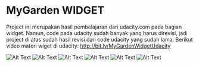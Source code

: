 # MyGarden WIDGET

Project ini merupakan hasil pembelajaran dari udacity.com pada bagian widget. 
Namun, code pada udacity sudah banyak yang harus direvisi, jadi project di atas sudah hasil revisi dari code udacity yang sudah lama.
Berikut video materi wiget di udacity: http://bit.ly/MyGardenWidgetUdacity

![Alt Text](Screenshots/1.jpg) 
![Alt Text](Screenshots/2.jpg) 
![Alt Text](Screenshots/3.jpg)
![Alt Text](Screenshots/4.jpg) 
![Alt Text](Screenshots/5.jpg)
![Alt Text](Screenshots/6.jpg) 
